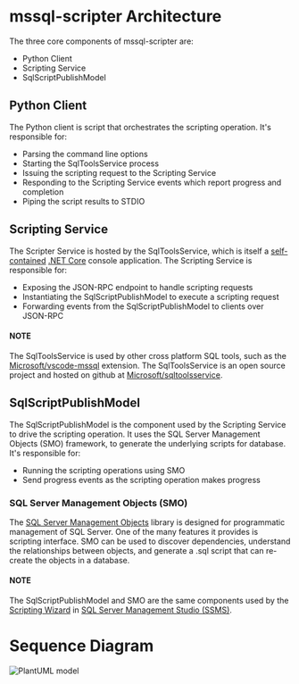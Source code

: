 # mssql-scripter Architecture

The three core components of mssql-scripter are:
* Python Client
* Scripting Service
* SqlScriptPublishModel

## Python Client
The Python client is script that orchestrates the scripting operation. It's responsible for: 
- Parsing the command line options
- Starting the SqlToolsService process
- Issuing the scripting request to the Scripting Service
- Responding to the Scripting Service events which report progress and completion
- Piping the script results to STDIO
	
## Scripting Service 
The  Scripter Service is hosted by the SqlToolsService, which is itself a [self-contained](https://docs.microsoft.com/en-us/dotnet/articles/core/deploying/#self-contained-deployments-scd) [.NET Core](https://docs.microsoft.com/en-us/dotnet/articles/core) console application.  The Scripting Service is responsible for:
- Exposing the JSON-RPC endpoint to handle scripting requests
- Instantiating the SqlScriptPublishModel to execute a scripting request
- Forwarding events from the SqlScriptPublishModel to clients over JSON-RPC   

#### NOTE
The SqlToolsService is used by other cross platform SQL tools, such as the [Microsoft/vscode-mssql](https://github.com/Microsoft/vscode-mssql) extension.  The SqlToolsService is an open source project and hosted on github at [Microsoft/sqltoolsservice](https://github.com/Microsoft/sqltoolsservice).

## SqlScriptPublishModel 
The SqlScriptPublishModel is the component used by the Scripting Service to drive the scripting operation.  It uses the SQL Server Management Objects (SMO) framework, to generate the underlying scripts for database.  It's responsible for:  
- Running the scripting operations using SMO
- Send progress events as the scripting operation makes progress

### SQL Server Management Objects (SMO) 
The [SQL Server Management Objects](https://docs.microsoft.com/en-us/sql/relational-databases/server-management-objects-smo/overview-smo) library is designed for programmatic management of SQL Server.  One of the many features it provides is scripting interface.  SMO can be used to discover dependencies, understand the relationships between objects, and generate a .sql script that can re-create the objects in a database. 

#### NOTE
The SqlScriptPublishModel and SMO are the same components used by the [Scripting Wizard](https://docs.microsoft.com/en-us/sql/relational-databases/scripting/generate-scripts-sql-server-management-studio) in [SQL Server Management Studio (SSMS)](https://docs.microsoft.com/en-us/sql/ssms/sql-server-management-studio-ssms).

# Sequence Diagram

![PlantUML model](http://www.plantuml.com/plantuml/png/tLDBJiCm4Dtx5AFkqmDK4H8g4XAYj10ku2P3Qycn4tjI54wFxNnAurIKBJjxtipaVHmI915AQskPsDo8Yj10XdM3AaTu4FnWUCaOpqaRM5psBO1Rw2uirugCbb1oePPLwn5_7EjPBT-rbdOj1IgAoXcQayYHEKnG2rbOAjHXMgzb1-sQlHJskD45oX7SR5d1YU-vHLXahy_WfptD-mm6O6XUB9qI-10IWmf_OApJ0ibTu0uhC8s2ggMZLYnK778fnFKe_9mMsUJ-OwmNvEOiSKDG6PsZjTVNzvn6ONEx9sxDJ3rbsvVaRRS6uwErDDsI9h7dWP87BgEBljQnZdDnD1vHeU647HYup_Jv1Pjjp9hvQkhGKSOAkEAo_K9m1TarEDodTnuFqDcdWMQQ95TvkXGEniSGsPBC93Tqdrt5Kt3c5xhmt_ZESFFlnMSPFvFqkfo_YSzrMKaal4tyq1s9l-aNrLNqX_PcICsBxZmYlJ_ES55XXv5sImhT4Fi6)
